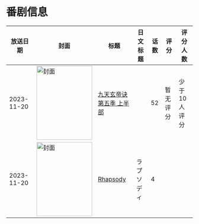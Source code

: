 # 番剧信息

|放送日期|封面|标题|日文标题|话数|评分|评分人数|
|---|---|---|---|---|---|---|
|2023-11-20|<img src="https://lain.bgm.tv/pic/cover/c/22/f2/458927_6s0E0.jpg" alt="封面" style="width:150px;height:200px;object-fit:cover;">|[九天玄帝诀 第五季 上半部](https://bangumi.tv/subject/458927)||52|暂无评分|少于10人评分|
|2023-11-20|<img src="https://lain.bgm.tv/pic/cover/c/c8/ea/486268_499ix.jpg" alt="封面" style="width:150px;height:200px;object-fit:cover;">|[Rhapsody](https://bangumi.tv/subject/486268)|ラプソディ|4|||
